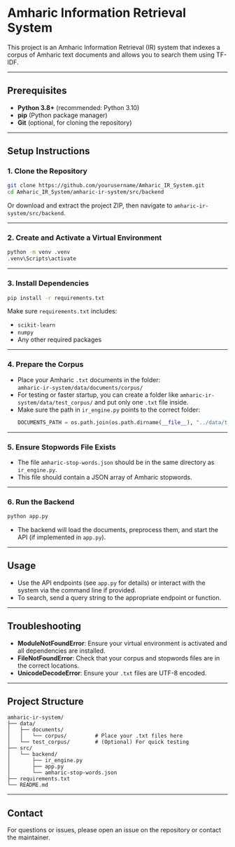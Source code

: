 # Amharic Information Retrieval System

This project is an Amharic Information Retrieval (IR) system that indexes a corpus of Amharic text documents and allows you to search them using TF-IDF.

---

## Prerequisites

- **Python 3.8+** (recommended: Python 3.10)
- **pip** (Python package manager)
- **Git** (optional, for cloning the repository)

---

## Setup Instructions

### 1. Clone the Repository

```sh
git clone https://github.com/yourusername/Amharic_IR_System.git
cd Amharic_IR_System/amharic-ir-system/src/backend
```

Or download and extract the project ZIP, then navigate to `amharic-ir-system/src/backend`.

---

### 2. Create and Activate a Virtual Environment

```sh
python -m venv .venv
.venv\Scripts\activate
```

---

### 3. Install Dependencies

```sh
pip install -r requirements.txt
```

Make sure `requirements.txt` includes:
- `scikit-learn`
- `numpy`
- Any other required packages

---

### 4. Prepare the Corpus

- Place your Amharic `.txt` documents in the folder:  
  `amharic-ir-system/data/documents/corpus/`
- For testing or faster startup, you can create a folder like `amharic-ir-system/data/test_corpus/` and put only one `.txt` file inside.
- Make sure the path in `ir_engine.py` points to the correct folder:
  ```python
  DOCUMENTS_PATH = os.path.join(os.path.dirname(__file__), "../data/test_corpus")
  ```

---

### 5. Ensure Stopwords File Exists

- The file `amharic-stop-words.json` should be in the same directory as `ir_engine.py`.
- This file should contain a JSON array of Amharic stopwords.

---

### 6. Run the Backend

```sh
python app.py
```

- The backend will load the documents, preprocess them, and start the API (if implemented in `app.py`).

---

## Usage

- Use the API endpoints (see `app.py` for details) or interact with the system via the command line if provided.
- To search, send a query string to the appropriate endpoint or function.

---

## Troubleshooting

- **ModuleNotFoundError**: Ensure your virtual environment is activated and all dependencies are installed.
- **FileNotFoundError**: Check that your corpus and stopwords files are in the correct locations.
- **UnicodeDecodeError**: Ensure your `.txt` files are UTF-8 encoded.

---

## Project Structure

```
amharic-ir-system/
├── data/
│   ├── documents/
│   │   └── corpus/         # Place your .txt files here
│   └── test_corpus/        # (Optional) For quick testing
├── src/
│   └── backend/
│       ├── ir_engine.py
│       ├── app.py
│       └── amharic-stop-words.json
├── requirements.txt
└── README.md
```

---

## Contact

For questions or issues, please open an issue on the repository or contact the maintainer.